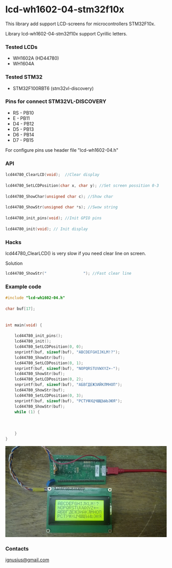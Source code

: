 # lcd-wh1602-04-stm32f10x #

This library add support LCD-screens for microcontrollers STM32F10x.

Library lcd-wh1602-04-stm32f10x support Cyrillic letters.

### Tested LCDs ###

* WH1602A (HD44780)
* WH1604A

### Tested STM32 ###

* STM32F100RBT6 (stm32vl-discovery)


### Pins for connect STM32VL-DISCOVERY ###

* RS - PB10
* E -  PB11
* D4 - PB12
* D5 - PB13
* D6 - PB14
* D7 - PB15

For configure pins use header file "lcd-wh1602-04.h"

### API ###

```C
lcd44780_ClearLCD(void);  //Clear display

lcd44780_SetLCDPosition(char x, char y); //Set screen possition 0-3

lcd44780_ShowChar(unsigned char c); //Show char

lcd44780_ShowStr(unsigned char *s); //Swow string

lcd44780_init_pins(void); //Init GPIO pins

lcd44780_init(void); // Init display

```

### Hacks ###
lcd44780_ClearLCD() is very slow if you need clear line on screen.

Solution
```C
lcd44780_ShowStr("                "); //Fast clear line
```

### Example code ###
```C
#include "lcd-wh1602-04.h"

char buf[17];


int main(void) {

	lcd44780_init_pins();
	lcd44780_init();
	lcd44780_SetLCDPosition(0, 0);
	snprintf(buf, sizeof(buf), "ABCDEFGHIJKLM!?");
	lcd44780_ShowStr(buf);
	lcd44780_SetLCDPosition(0, 1);
	snprintf(buf, sizeof(buf), "NOPQRSTUVWXYZ+-");
	lcd44780_ShowStr(buf);
	lcd44780_SetLCDPosition(0, 2);
	snprintf(buf, sizeof(buf), "АБВГДЕЖЗИЙКЛМНОП");
	lcd44780_ShowStr(buf);
	lcd44780_SetLCDPosition(0, 3);
	snprintf(buf, sizeof(buf), "РСТУФХЦЧШЩЪЫЬЭЮЯ");
	lcd44780_ShowStr(buf);
	while (1) {



	}
}

```
![picture](EXAMPLE.jpg)

### Contacts ###

ignusius@gmail.com
